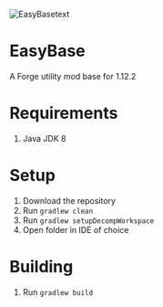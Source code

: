 ![EasyBasetext](https://user-images.githubusercontent.com/83515055/159348942-5fd0bc21-e1df-4c5d-a186-048ba61b3668.png)

# EasyBase
A Forge utility mod base for 1.12.2

# Requirements
1. Java JDK 8

# Setup
1. Download the repository
2. Run `gradlew clean`
3. Run `gradlew setupDecompWorkspace`
4. Open folder in IDE of choice

# Building

1. Run `gradlew build`
